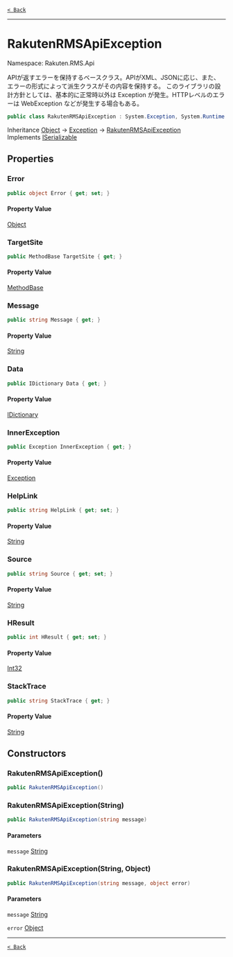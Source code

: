 [`< Back`](./)

---

# RakutenRMSApiException

Namespace: Rakuten.RMS.Api

APIが返すエラーを保持するベースクラス。APIがXML、JSONに応じ、また、エラーの形式によって派生クラスがその内容を保持する。
 このライブラリの設計方針としては、基本的に正常時以外は Exception が発生。HTTPレベルのエラーは WebException などが発生する場合もある。

```csharp
public class RakutenRMSApiException : System.Exception, System.Runtime.Serialization.ISerializable
```

Inheritance [Object](https://docs.microsoft.com/en-us/dotnet/api/system.object) → [Exception](https://docs.microsoft.com/en-us/dotnet/api/system.exception) → [RakutenRMSApiException](./rakuten.rms.api.rakutenrmsapiexception)<br>
Implements [ISerializable](https://docs.microsoft.com/en-us/dotnet/api/system.runtime.serialization.iserializable)

## Properties

### **Error**

```csharp
public object Error { get; set; }
```

#### Property Value

[Object](https://docs.microsoft.com/en-us/dotnet/api/system.object)<br>

### **TargetSite**

```csharp
public MethodBase TargetSite { get; }
```

#### Property Value

[MethodBase](https://docs.microsoft.com/en-us/dotnet/api/system.reflection.methodbase)<br>

### **Message**

```csharp
public string Message { get; }
```

#### Property Value

[String](https://docs.microsoft.com/en-us/dotnet/api/system.string)<br>

### **Data**

```csharp
public IDictionary Data { get; }
```

#### Property Value

[IDictionary](https://docs.microsoft.com/en-us/dotnet/api/system.collections.idictionary)<br>

### **InnerException**

```csharp
public Exception InnerException { get; }
```

#### Property Value

[Exception](https://docs.microsoft.com/en-us/dotnet/api/system.exception)<br>

### **HelpLink**

```csharp
public string HelpLink { get; set; }
```

#### Property Value

[String](https://docs.microsoft.com/en-us/dotnet/api/system.string)<br>

### **Source**

```csharp
public string Source { get; set; }
```

#### Property Value

[String](https://docs.microsoft.com/en-us/dotnet/api/system.string)<br>

### **HResult**

```csharp
public int HResult { get; set; }
```

#### Property Value

[Int32](https://docs.microsoft.com/en-us/dotnet/api/system.int32)<br>

### **StackTrace**

```csharp
public string StackTrace { get; }
```

#### Property Value

[String](https://docs.microsoft.com/en-us/dotnet/api/system.string)<br>

## Constructors

### **RakutenRMSApiException()**

```csharp
public RakutenRMSApiException()
```

### **RakutenRMSApiException(String)**

```csharp
public RakutenRMSApiException(string message)
```

#### Parameters

`message` [String](https://docs.microsoft.com/en-us/dotnet/api/system.string)<br>

### **RakutenRMSApiException(String, Object)**

```csharp
public RakutenRMSApiException(string message, object error)
```

#### Parameters

`message` [String](https://docs.microsoft.com/en-us/dotnet/api/system.string)<br>

`error` [Object](https://docs.microsoft.com/en-us/dotnet/api/system.object)<br>

---

[`< Back`](./)
